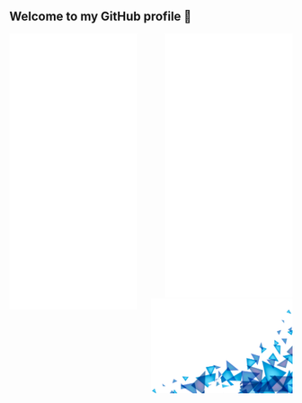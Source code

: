 ## Welcome to my GitHub profile 🥳

<img align="left" width="45%" src="https://github.com/Lelberto/Lelberto/blob/master/metrics.left.svg">
<div align="right">
  <img  width="45%" src="https://github.com/Lelberto/Lelberto/blob/master/metrics.right.svg">
  <img width="50%" src="https://github.com/Lelberto/Lelberto/blob/master/triangles.png" />
</div>
